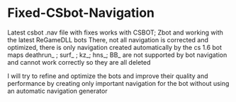# Fixed-CSbot-Navigation
Latest csbot .nav file with fixes
works with CSBOT; Zbot and working with the latest ReGameDLL bots
There, not all navigation is corrected and optimized, there is only navigation created automatically by the cs 1.6 bot
maps deathrun_ ; surf_ ; kz_; hns_; BB_ are not supported by bot navigation and cannot work correctly so they are all deleted

I will try to refine and optimize the bots and improve their quality and performance by creating only important navigation for the bot without using an automatic navigation generator
